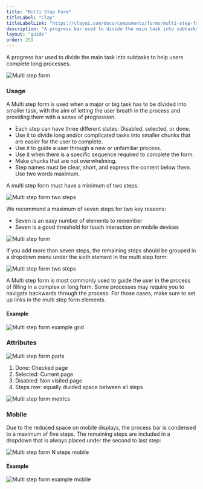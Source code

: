 ```yaml
---
title: "Multi Step Form"
titleLabel: "Clay"
titleLabelLink: "https://clayui.com/docs/components/forms/multi-step-form.html"
description: "A progress bar used to divide the main task into subtasks to help users complete long processes."
layout: "guide"
order: 259
---
```


A progress bar used to divide the main task into subtasks to help users complete long processes.

![Multi step form](/images/lexicon/MultiStepForm7Steps.jpg)

### Usage

A Multi step form is used when a major or big task has to be divided into smaller task, with the aim of letting the user breath in the process and providing them with a sense of progression.

* Each step can have three different states: Disabled, selected, or done.
* Use it to divide long and/or complicated tasks into smaller chunks that are easier for the user to complete.
* Use it to guide a user through a new or unfamiliar process.
* Use it when there is a specific sequence required to complete the form.
* Make chunks that are not overwhelming.
* Step names must be clear, short, and express the content below them. Use two words maximum.

A multi step form must have a minimum of two steps:

![Multi step form two steps](/images/lexicon/MultiStepForm2Steps.jpg)

We recommend a maximum of seven steps for two key reasons:
* Seven is an easy number of elements to remember
* Seven is a good threshold for touch interaction on mobile devices

![Multi step form](/images/lexicon/MultiStepForm7Steps.jpg)

If you add more than seven steps, the remaining steps should be grouped in a dropdown menu under the sixth element in the multi step form:

![Multi step form two steps](/images/lexicon/MultiStepFormNSteps.jpg)

A Multi step form is most commonly used to guide the user in the process of filling in a complex or long form. Some processes may require you to navigate backwards through the process. For those cases, make sure to set up links in the multi step form elements.


#### Example

![Multi step form example grid](/images/lexicon/MultiStepFormExampleGrid.jpg)

### Attributes

![Multi step form parts](/images/lexicon/MultiStepFormParts.jpg)

1. Done: Checked page
2. Selected: Current page
3. Disabled: Non visited page
4. Steps row: equally divided space between all steps

![Multi step form metrics](/images/lexicon/MultiStepFormMetrics.jpg)

### Mobile

Due to the reduced space on mobile displays, the process bar is condensed to a maximum of five steps. The remaining steps are included in a dropdown that is always placed under the second to last step:

![Multi step form N steps mobile](/images/lexicon/MultiStepFormNStepsMobile.jpg)

#### Example

![Multi step form example mobile](/images/lexicon/MultiStepFormExampleMobile.jpg)
